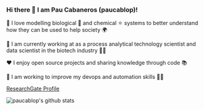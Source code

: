 ### Hi there 👋 I am Pau Cabaneros (paucablop)!

👀 I love modelling biological 🧬 and chemical ⚛ systems to better understand how they can be used to help society 🌍 

🔭 I am currently working at as a process analytical technology scientist and data scientist in the biotech industry 👨‍🔬

♥ I enjoy open source projects and sharing knowledge through code 📚

🌱 I am working to improve my devops and automation skills 🤹‍♀️ 

[ResearchGate Profile](https://www.researchgate.net/profile/Pau-Cabaneros-2)

![paucablop's github stats](https://github-readme-stats.vercel.app/api?username=paucablop&show_icons=true&theme=radical)


